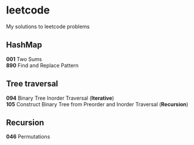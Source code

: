 # leetcode
My solutions to leetcode problems

## HashMap
**001** Two Sums  
**890** Find and Replace Pattern

## Tree traversal
**094** Binary Tree Inorder Traversal (**Iterative**)  
**105** Construct Binary Tree from Preorder and Inorder Traversal (**Recursion**)

## Recursion
**046** Permutations
